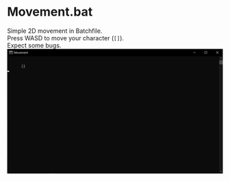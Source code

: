 # Movement.bat
Simple 2D movement in Batchfile.<br>
Press WASD to move your character (<code>[]</code>).<br>
Expect some bugs.<br>
<img src="Screenshot.png">
